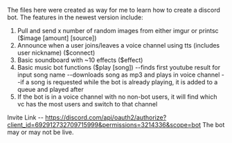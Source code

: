 The files here were created as way for me to learn how to create a discord bot. The features in the newest version include:

1. Pull and send x number of random images from either imgur or printsc ($image [amount] [source])
2. Announce when a user joins/leaves a voice channel using tts (includes user nickname) ($connect)
3. Basic soundboard with ~10 effects ($effect)
4. Basic music bot functions ($play [song])
--finds first youtube result for input song name
--downloads song as mp3 and plays in voice channel
--if a song is requested while the bot is already playing, it is added to a queue and played after
5. If the bot is in a voice channel with no non-bot users, it will find which vc has the most users and switch to that channel


Invite Link -- https://discord.com/api/oauth2/authorize?client_id=692912732709715999&permissions=3214336&scope=bot
The bot may or may not be live.
